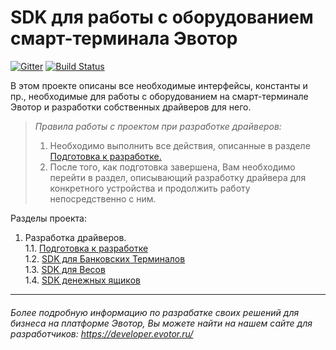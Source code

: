 # SDK для работы с оборудованием смарт-терминала Эвотор

[![Gitter](https://badges.gitter.im/evotor/device-drivers.svg)](https://gitter.im/evotor/device-drivers?utm_source=badge&utm_medium=badge&utm_campaign=pr-badge)
[![Build Status](https://travis-ci.org/evotor/device-drivers.svg?branch=master)](https://travis-ci.org/evotor/device-drivers)

В этом проекте описаны все необходимые интерфейсы, константы и пр., необходимые для работы с оборудованием на смарт-терминале Эвотор и разработки собственных драйверов для него.

>_Правила работы с проектом при разработке драйверов:_    
>1. Необходимо выполнить все действия, описанные в разделе  [Подготовка к разработке.](https://github.com/evotor/device-drivers/blob/master/Read_me_files/Preparation_for_development.md)  
>2. После того, как подготовка завершена, Вам необходимо перейти в раздел, описывающий разработку драйвера для конкретного устройства и продолжить работу непосредственно с ним.  

Разделы проекта:

1. Разработка драйверов.  
1.1. [Подготовка к разработке](https://github.com/evotor/device-drivers/blob/master/Read_me_files/Preparation_for_development.md)  
1.2. [SDK для Банковских Терминалов](https://github.com/evotor/device-drivers/blob/master/Read_me_files/README_PinPad.md#1202)      
1.3. [SDK для Весов](https://github.com/evotor/device-drivers/blob/master/Read_me_files/README_Scales.md#1301)  
1.4. [SDK денежных ящиков](https://github.com/evotor/device-drivers/blob/master/Read_me_files/README_cashdrawer.md#407)  
-----
###### Более подробную информацию по разрабатке своих решений для бизнеса на платформе Эвотор, Вы можете найти на нашем сайте для разработчиков: https://developer.evotor.ru/
